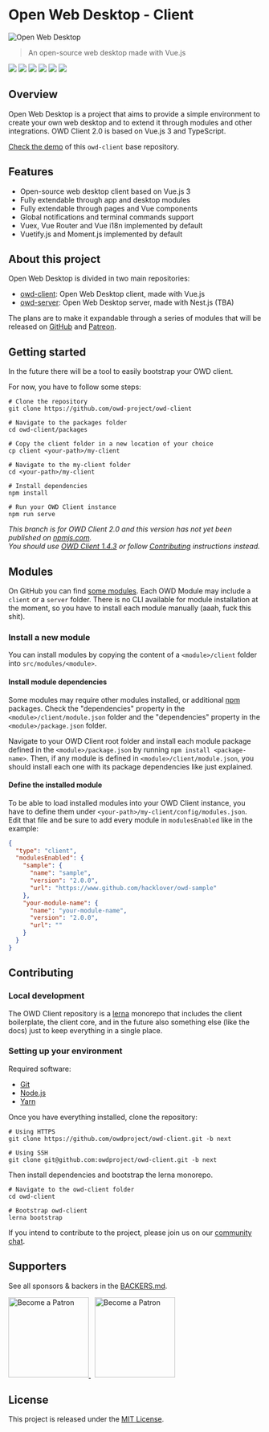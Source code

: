 # Open Web Desktop - Client

<p>
    <img src="https://i.imgur.com/qiBDv2q.png" alt="Open Web Desktop" />
</p>

> An open-source web desktop made with Vue.js

<p>
    <a href="https://github.com/owdproject/owd-client/blob/master/LICENSE"><img src="https://img.shields.io/badge/license-MIT-green.svg" /></a>
    <a href="https://github.com/owdproject/owd-client"><img src="https://img.shields.io/github/release/owdproject/owd-client.svg" /></a>
    <a href="https://www.npmjs.com/package/@owd-client/core"><img src="https://img.shields.io/npm/v/@owd-client/core.svg?color=blue" /></a>
    <a href="https://github.com/owdproject/owd-client"><img src="https://img.shields.io/badge/owd-client-3A9CB6" /></a>
    <a href="https://github.com/topics/owd-modules"><img src="https://img.shields.io/badge/owd-modules-888" /></a>
    <a href="https://discord.gg/3KFVP8b"><img src="https://img.shields.io/badge/chat-on%20discord-7289da.svg" /></a>
</p>

## Overview
Open Web Desktop is a project that aims to provide a simple environment to create your own web desktop and to extend it through modules and other integrations. OWD Client 2.0 is based on Vue.js 3 and TypeScript.

[Check the demo](https://demo.owdproject.com) of this `owd-client` base repository. 

## Features
- Open-source web desktop client based on Vue.js 3
- Fully extendable through app and desktop modules
- Fully extendable through pages and Vue components
- Global notifications and terminal commands support
- Vuex, Vue Router and Vue i18n implemented by default
- Vuetify.js and Moment.js implemented by default

## About this project
Open Web Desktop is divided in two main repositories:
- [owd-client](https://github.com/owdproject/owd-client): Open Web Desktop client, made with Vue.js
- [owd-server](https://github.com/owdproject/owd-server): Open Web Desktop server, made with Nest.js (TBA)

The plans are to make it expandable through a series of modules
that will be released on [GitHub](https://github.com/topics/owd-modules) and [Patreon](https://patreon.com/hacklover).

## Getting started
In the future there will be a tool to easily bootstrap your OWD client.

For now, you have to follow some steps:

```
# Clone the repository
git clone https://github.com/owd-project/owd-client

# Navigate to the packages folder
cd owd-client/packages

# Copy the client folder in a new location of your choice
cp client <your-path>/my-client

# Navigate to the my-client folder
cd <your-path>/my-client

# Install dependencies
npm install

# Run your OWD Client instance
npm run serve
```

*This branch is for OWD Client 2.0 and this version has not yet been published on [npmjs.com](https://www.npmjs.com/package/@owd-client/core).  
You should use [OWD Client 1.4.3](https://github.com/owdproject/owd-client) or follow [Contributing](#contributing) instructions instead.*

## Modules
On GitHub you can find [some modules](https://github.com/topics/owd-modules).
Each OWD Module may include a `client` or a `server` folder.
There is no CLI available for module installation at the moment, so you have to install each module manually (aaah, fuck this shit).

### Install a new module
You can install modules by copying the content of a `<module>/client` folder into
`src/modules/<module>`.

#### Install module dependencies
Some modules may require other modules installed, or additional [npm](https://www.npmjs.com) packages.
Check the "dependencies" property in the `<module>/client/module.json` folder and the "dependencies" property in the `<module>/package.json` folder.  

Navigate to your OWD Client root folder and install each module package defined in the `<module>/package.json` by running `npm install <package-name>`. Then, if any module is defined in `<module>/client/module.json`, you should install each one with its package dependencies like just explained.

#### Define the installed module
To be able to load installed modules into your OWD Client instance, you have to define them under `<your-path>/my-client/config/modules.json`.
Edit that file and be sure to add every module in `modulesEnabled` like in the example:

```json
{
  "type": "client",
  "modulesEnabled": {
    "sample": {
      "name": "sample",
      "version": "2.0.0",
      "url": "https://www.github.com/hacklover/owd-sample"
    },
    "your-module-name": {
      "name": "your-module-name",
      "version": "2.0.0",
      "url": ""
    }
  }
}
```

## Contributing

### Local development
The OWD Client repository is a [lerna](https://github.com/lerna/lerna) monorepo that includes the client boilerplate, the client core, and in the future also something else (like the docs) just to keep everything in a single place.

### Setting up your environment

Required software:

- [Git](https://git-scm.com)
- [Node.js](https://nodejs.org)
- [Yarn](https://classic.yarnpkg.com)

Once you have everything installed, clone the repository:

```
# Using HTTPS
git clone https://github.com/owdproject/owd-client.git -b next

# Using SSH
git clone git@github.com:owdproject/owd-client.git -b next
```

Then install dependencies and bootstrap the lerna monorepo.
```
# Navigate to the owd-client folder
cd owd-client

# Bootstrap owd-client
lerna bootstrap
```

If you intend to contribute to the project, please join us on our [community chat](https://discord.gg/3KFVP8b).

## Supporters

See all sponsors & backers in the [BACKERS.md](BACKERS.md).

<a href="https://www.patreon.com/hacklover">
    <img src="https://i.imgur.com/KODHUwR.png" width="160" alt="Become a Patron" />
</a>
&nbsp;
<a href="https://www.liberapay.com/hacklover">
    <img src="https://i.imgur.com/tGMNTUz.png" width="160" alt="Become a Patron" />
</a>

## License
This project is released under the [MIT License](LICENSE).
